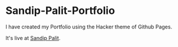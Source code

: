 # Sandip-Palit-Portfolio

I have created my Portfolio using the Hacker theme of Github Pages.

It's live at [Sandip Palit](https://sandippalit.github.io/Sandip-Palit-Portfolio/).
